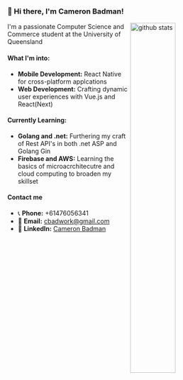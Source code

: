 ### 👋 Hi there, I'm Cameron Badman!

<img src="https://github-readme-stats.vercel.app/api?username={CameronBadman}&show_icons=true&theme=gotham" alt="github stats" width="45%" align="right"/>

I'm a passionate Computer Science and Commerce student at the University of Queensland

#### What I'm into:
- **Mobile Development:** React Native for cross-platform applcations
- **Web Development:** Crafting dynamic user experiences with Vue.js and React(Next)

#### Currently Learning:
- **Golang and .net:** Furthering my craft of Rest API's in both .net ASP and Golang Gin
- **Firebase  and AWS:** Learning the basics of microacrchitecutre and cloud computing to broaden my skillset

#### Contact me
- 📞 **Phone:** +61476056341
- 📧 **Email:** [cbadwork@gmail.com](mailto:cbadwork@gmail.com)
- 🔗 **LinkedIn:** [Cameron Badman](https://au.linkedin.com/in/cameron-badman-5314ba1b8)
